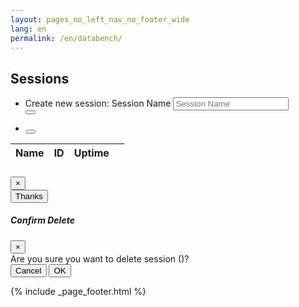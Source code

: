 ```yaml
---
layout: pages_no_left_nav_no_footer_wide
lang: en
permalink: /en/databench/
---
```


<!-- Content starts -->

<div class="databench-authenticated">
<section>
  <h2 class="databench-title">Sessions</h2>
</section>
<section id="main_section">
    <div class="session-list card panel-default">
      <nav class="navbar navbar-expand-sm" id="navbar-functions">
        <ul class="nav navbar-nav">
            <li class="nav-item dataTables_filter">
              <form class="session-add form-inline">
                <div class="form-group mx-sm-3 mb-2">
                  Create new session: 
                  <label for="sessionName" class="sr-only">Session Name</label>
                  <input class="form-control session-add-control" id="sessionName" name="name" placeholder="Session Name">
                </div>
                <button type="submit" class="fa fa-plus btn btn-primary mb-2"></button>
                <div class="form-group" id="errorDiv"><span class="error-span"></span></div>
              </form>
            </li>
            <li class="nav-item">
              <button type="submit" class="fa fa-sync table-refresh btn btn-light"></button>
            </li>
        </ul>
      </nav>
      <div class="progress session-table-progress progress-bar-striped">
        <div class="cadc-progress progress-bar" role="progressbar" aria-valuenow="100" aria-valuemin="100" aria-valuemax="100">
        </div>
      </div>
      <div id="sessions" class="table-responsive">
        <div class="card-body">
           <table id="session_table" class="table table-sm table-hover table-responsive-md dataTable">
             <thead>
               <tr>
                 <th>Name</th>
                 <th>ID</th>
                 <th>Uptime</th>
                 <th></th>
               </tr>
             </thead>
             <tbody>
             </tbody>
           </table>          
        </div>
    </div> 
    </div></section>
</div>

<div class="databench-anonymous d-none">
    <div class="info-panel card panel-default">
        <div class="card-body">
            <span class="info-span"></span>
        </div>
    </div>
</div>


<!-- Info/Error Modal -->
<!-- Displayed when anything other than a 401 or 200 is returned -->
<div class="modal fade" id="infoModal" tabindex="-1" role="dialog" aria-labelledby="exampleModalLongTitle" aria-hidden="true">
  <div class="modal-dialog" role="document">
    <div class="modal-content">
      <div class="modal-header">
        <h5 class="modal-title" id="infoModalLongTitle"></h5>
        <button type="button" class="close" data-dismiss="modal" aria-label="Close">
          <span aria-hidden="true">&times;</span>
        </button>
      </div>
      <div class="modal-body">
        <span class="info-span"></span>
      </div>
      <div id="infoThanks" class="modal-footer">
        <button type="button" class="btn btn-secondary" data-dismiss="modal">Thanks</button>
      </div>
    </div>
  </div>
</div>


<!-- Confirm Modal -->
<!-- Displayed on delete for confirmation -->
<div class="modal" id="deleteModal" tabindex="-1" role="dialog" aria-labelledby="deleteModal" aria-hidden="true">
  <div class="modal-dialog" role="document">
    <div class="modal-content">
      <div class="modal-header">
        <h5 class="modal-title" id="deleteModalLongTitle">Confirm Delete</h5>
        <button type="button" class="close" data-dismiss="modal" aria-label="Close">
          <span aria-hidden="true">&times;</span>
        </button>
      </div>
      <div class="modal-body">
        Are you sure you want to delete session <span class="delete-name"></span> (<span class="delete-session-id"></span>)?
      </div>
      <div class="modal-footer">
        <button type="button" class="btn btn-secondary" data-dismiss="modal">Cancel</button>
        <button type="button" id="delete_ok" class="btn btn-secondary" data-dismiss="modal">OK</button>
      </div>
    </div>
  </div>
</div>

<!-- Content ends -->

{% include _page_footer.html %}

<!-- fontawesome *should* be included in the header -->
<link rel="stylesheet" href="https://use.fontawesome.com/releases/v5.2.0/css/all.css" integrity="sha384-hWVjflwFxL6sNzntih27bfxkr27PmbbK/iSvJ+a4+0owXq79v+lsFkW54bOGbiDQ" crossorigin="anonymous">        

<!-- DataTables includes this page requires -->
<link rel="stylesheet" href="https://cdn.datatables.net/1.10.19/css/dataTables.bootstrap4.min.css" integrity="sha384-EkHEUZ6lErauT712zSr0DZ2uuCmi3DoQj6ecNdHQXpMpFNGAQ48WjfXCE5n20W+R" crossorigin="anonymous">
<script src="https://cdn.datatables.net/1.10.19/js/jquery.dataTables.min.js" integrity="sha384-rgWRqC0OFPisxlUvl332tiM/qmaNxnlY46eksSZD84t+s2vZlqGeHrncwIRX7CGp" crossorigin="anonymous"></script>
<script src="https://cdn.datatables.net/1.10.19/js/dataTables.bootstrap4.min.js" integrity="sha384-uiSTMvD1kcI19sAHJDVf68medP9HA2E2PzGis9Efmfsdb8p9+mvbQNgFhzii1MEX" crossorigin="anonymous"></script>

<!--<script type="text/javascript" src="https://cdn.datatables.net/1.10.18/js/jquery.dataTables.js"></script>-->
<!--<script type="text/javascript" src="https://cdn.datatables.net/1.10.18/js/dataTables.bootstrap4.js"></script>-->


<script type="application/javascript">
        
  $(document).ready(function () {
 
     var sessionTable = $("#session_table").dataTable({
          ajax: {
            type   : "GET",
            url    : 'http://databench.canfar.net/quarry/session',
            xhrFields : { withCredentials:true },
            dataType: "text",
            dataSrc: function( data ) {
             var jsonTableData = [];
              var dataArray = data.split("\n");
              for (i=0; i< dataArray.length - 1; i++) {
                 var rowData = dataArray[i].split("\t");
                  var tmpJson = {
                    "Name": "<a href=\"" + rowData[2] + "\" target=\"_blank\">" + rowData[1] + "</a>",
                    "ID": rowData[0],
                    "Uptime": rowData[3],
                    "Action": "<i class=\"fas fa-minus-circle\" sessionid=\"" + rowData[0] + "\" sessionname=\"" + rowData[1] + "\"></i>"
                  };
                  jsonTableData.push(tmpJson);
              };
              
            setProgressBar(false);
            return jsonTableData;
          }
        },
        columns: [
          {"data" : "Name"},
          {"data" : "ID"},
          {"data" : "Uptime"},
          {"data" : "Action"}
        ],
        columnDefs: [
            { width: 20, targets: 3 }
        ],
      });
         
     // Add listeners
     
     // Required so that delete icon function works after ajax data refresh
     // https://datatables.net/reference/event/init
     $('#session_table').on( 'init.dt', function () {
        setProgressBar(false);
        addDeleteListeners();
     } );
         
    // From cadc.user.js. Listens for when user logs in
    userManager.subscribe(cadc.web.events.onUserLoad,
      function (event, data)
      {
        // Check to see if user is logged in or not        
        if (typeof(data.error) != "undefined") {                
            var errorMsg = "";
            if (data.errorStatus === 401) {
                errorMsg = "<em>" + data.errorStatus + " " + data.error + "</em>. Please log in to use Databench.";
            } else {
                errorMsg = "Unable to list sessions: " + data.errorStatus + " " + data.error ;
            }
            setInfoPanel(errorMsg);        
        } else {
            setSessionPanel();
         }          
    });
      
    $('.table-refresh').click(function() {
    
     $('#refreshButton').click(function(){
       $(this).addClass('fa-spin');
       var el = $(this);
       fleetTable.ajax.reload(function() {
           el.removeClass('fa-spin');
       });
    });
    
    
        reloadSessionTable();
    });
        
    $('.session-add').submit(function () {
      var $_form = $(this);
      var formData = $_form.serialize();
      addDatabenchSession(formData); 
      
      // allow form submit to be ajax, performed in addDatabenchSession
      return false;
    });
    
    // From delete modal
    $('#delete_ok').click(function () {
      rmDatabenchSession($('.delete-session-id').text());    
       
      // Leave panel up until ajax call returns
      false;
    });
                      
  });  // end $(document).ready... 
  
    
  // ---------------- databench.canfar.net ajax functions & response handlers ---------------
  
  function reloadSessionTable() {
    // Pass in addDeleteListeners() as the callback so the 
    // delete icons will work
    setProgressBar(true);
    $("#session_table").DataTable().ajax.reload(addDeleteListeners);
  };
  
  function setProgressBar(busy) {
    if (busy === true) {
      $(".session-table-progress").addClass("progress-bar-striped");
   } else {
      $(".session-table-progress").removeClass("progress-bar-striped");
   }
  };
  
  
  function handleAjaxFail(callType, message) {
    setProgressBar(false);
    
    //Option: to make sure error messages are correct, 
    // can add specific messages here
    switch (callType) {
      case 1:
      case 2:
      //  $('#deleteModal').modal('hide');
        break;
      case 0:
        default:
          break;
    };
      
    var errorMsg = "";    
    switch (message.status) {
      case 401:
        errorMsg = "<em>" + message.status + " " + message.responseText + "</em>. Please log in to use Databench.";
        setInfoPanel(errorMsg);
        break;
      default:
        errorMsg = "Unable to list sessions: " + message.status + ":  " + message.responseText;
        setInfoModal("Error", errorMsg, false);     
        break;
    };
  };
  
  // TODO: probably do not need this as the function
  // is embedded in the DataTable now
  function loadDatabenchSessions() {
    $.ajax({
      method: "GET",
       url: "http://databench.canfar.net/quarry/session",
       xhrFields: { withCredentials:true }
     }).done(function (data) {
        // Load data into table
       reloadSessionTable(data);
     }).fail(function (message, m2) {
       handleAjaxFail(0, message);
     });  
  };
  
  function addDatabenchSession(formData) {
    setProgressBar(true);
    setInfoModal("Pease wait ", "Processing request... (may take up to 10 seconds)", true);
    $.ajax({ 
       xhrFields: { withCredentials: true },
       url: "http://databench.canfar.net/quarry/session",
       method: "POST",
       data: formData
     }).done(function (data) {
        $('#infoModal').modal('hide');
        // clear form
        $(".session-add input").val("");
        // Refresh session list
        reloadSessionTable();
     }).fail(function (message) {
       // Option: possibly put error beside form
       // setFormError(message.status, "Unable to add session: " + message.status + ": " + message.responseText);
       handleAjaxFail(1, message);
     });  
  };
  
  function rmDatabenchSession(sessionID) {
    setProgressBar(true);
    clearDeleteModal();
    setInfoModal("Pease wait ", "Processing request...", true);
    $.ajax({ 
       xhrFields: { withCredentials: true },
       url: "http://databench.canfar.net/quarry/session/" + sessionID,
       method: "DELETE"
     }).done(function (data) {
       // Refresh session list
       $('#infoModal').modal('hide');
       // loadDatabenchSessions();
       reloadSessionTable();
     }).fail(function (message) {
       handleAjaxFail(2, message);
     });  
  };
  
  function addDeleteListeners() {
      $('.fa-minus-circle').click(function () {
        setDeleteModal(this.getAttribute("sessionid"), this.getAttribute("sessionname"));
      });
  };
    
  // ------------ Panel & modal management functions --------------
  
  function setInfoPanel(errorMsg) {
    $(".info-span").html(errorMsg);
    $('.databench-authenticated').addClass('d-none');
    $('.databench-anonymous').removeClass('d-none');
  };
  
  function setSessionPanel() {
    $('.databench-authenticated').removeClass('d-none');
    $('.databench-anonymous').addClass('d-none');
  };
  
  function setInfoModal(title, msg, hideThanks) {    
    $(".info-span").html(msg);
    $("#infoModalLongTitle").html(title);
    $('#infoModal').modal('show');
    
    if (hideThanks === true) {
      $("#infoThanks").addClass('d-none');
    } else {
      $("#infoThanks").removeClass('d-none');
    }
  };
  
  function setDeleteModal(sessionId, sessionName) {
    $('#deleteModal').modal('show');
    $(".delete-name").html(sessionName);
    $(".delete-session-id").html(sessionId);
  };
  
  function clearDeleteModal() {
    $('#deleteModal').modal('hide');
    $(".delete-name").html("");
    $(".delete-session-id").html("");
  };

  function setFormError(title, msg) {    
    $(".error-span").html(msg);
  };

</script>
